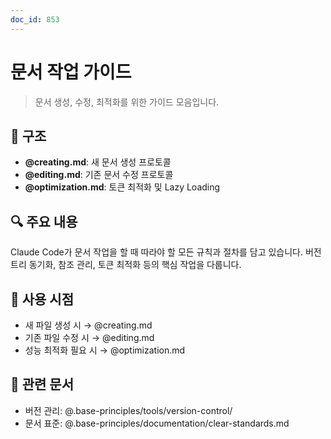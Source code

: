 ```yaml
---
doc_id: 853
---
```


# 문서 작업 가이드

> 문서 생성, 수정, 최적화를 위한 가이드 모음입니다.

## 📁 구조

- **@creating.md**: 새 문서 생성 프로토콜
- **@editing.md**: 기존 문서 수정 프로토콜
- **@optimization.md**: 토큰 최적화 및 Lazy Loading

## 🔍 주요 내용

Claude Code가 문서 작업을 할 때 따라야 할 모든 규칙과 절차를 담고 있습니다. 버전 트리 동기화, 참조 관리, 토큰 최적화 등의 핵심 작업을 다룹니다.

## 📌 사용 시점

- 새 파일 생성 시 → @creating.md
- 기존 파일 수정 시 → @editing.md
- 성능 최적화 필요 시 → @optimization.md

## 🔗 관련 문서

- 버전 관리: @.base-principles/tools/version-control/
- 문서 표준: @.base-principles/documentation/clear-standards.md
